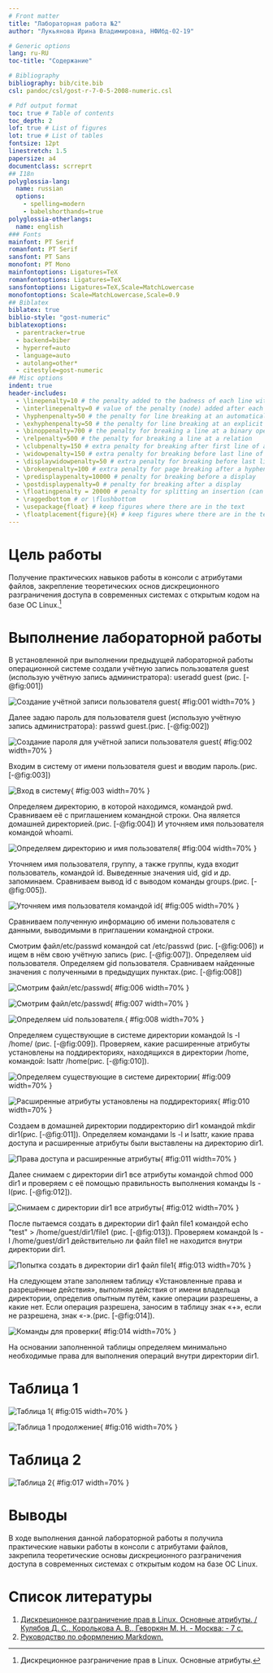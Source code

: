 ```yaml
---
# Front matter
title: "Лабораторная работа №2"
author: "Лукьянова Ирина Владимировна, НФИбд-02-19"

# Generic options
lang: ru-RU
toc-title: "Содержание"

# Bibliography
bibliography: bib/cite.bib
csl: pandoc/csl/gost-r-7-0-5-2008-numeric.csl

# Pdf output format
toc: true # Table of contents
toc_depth: 2
lof: true # List of figures
lot: true # List of tables
fontsize: 12pt
linestretch: 1.5
papersize: a4
documentclass: scrreprt
## I18n
polyglossia-lang:
  name: russian
  options:
	- spelling=modern
	- babelshorthands=true
polyglossia-otherlangs:
  name: english
### Fonts
mainfont: PT Serif
romanfont: PT Serif
sansfont: PT Sans
monofont: PT Mono
mainfontoptions: Ligatures=TeX
romanfontoptions: Ligatures=TeX
sansfontoptions: Ligatures=TeX,Scale=MatchLowercase
monofontoptions: Scale=MatchLowercase,Scale=0.9
## Biblatex
biblatex: true
biblio-style: "gost-numeric"
biblatexoptions:
  - parentracker=true
  - backend=biber
  - hyperref=auto
  - language=auto
  - autolang=other*
  - citestyle=gost-numeric
## Misc options
indent: true
header-includes:
  - \linepenalty=10 # the penalty added to the badness of each line within a paragraph (no associated penalty node) Increasing the value makes tex try to have fewer lines in the paragraph.
  - \interlinepenalty=0 # value of the penalty (node) added after each line of a paragraph.
  - \hyphenpenalty=50 # the penalty for line breaking at an automatically inserted hyphen
  - \exhyphenpenalty=50 # the penalty for line breaking at an explicit hyphen
  - \binoppenalty=700 # the penalty for breaking a line at a binary operator
  - \relpenalty=500 # the penalty for breaking a line at a relation
  - \clubpenalty=150 # extra penalty for breaking after first line of a paragraph
  - \widowpenalty=150 # extra penalty for breaking before last line of a paragraph
  - \displaywidowpenalty=50 # extra penalty for breaking before last line before a display math
  - \brokenpenalty=100 # extra penalty for page breaking after a hyphenated line
  - \predisplaypenalty=10000 # penalty for breaking before a display
  - \postdisplaypenalty=0 # penalty for breaking after a display
  - \floatingpenalty = 20000 # penalty for splitting an insertion (can only be split footnote in standard LaTeX)
  - \raggedbottom # or \flushbottom
  - \usepackage{float} # keep figures where there are in the text
  - \floatplacement{figure}{H} # keep figures where there are in the text
---
```


# **Цель работы**

Получение практических навыков работы в консоли с атрибутами файлов, закрепление теоретических основ дискреционного разграничения доступа
в современных системах с открытым кодом на базе ОС Linux.[^1]

# **Выполнение лабораторной работы**

В установленной при выполнении предыдущей лабораторной работы операционной системе создали учётную запись пользователя guest (использую учётную запись администратора): useradd guest (рис. [-@fig:001])

![Создание учётной записи пользователя guest](screen/1.png){ #fig:001 width=70% }

Далее задаю пароль для пользователя guest (использую учётную запись администратора):
passwd guest.(рис. [-@fig:002])

![Создание пароля для учётной записи пользователя guest](screen/2.png){ #fig:002 width=70% }

Входим в систему от имени пользователя guest и вводим пароль.(рис. [-@fig:003])

![Вход в систему](screen/3.png){ #fig:003 width=70% }

Определяем директорию, в которой находимся, командой pwd.
Сравниваем её с приглашением командной строки. Она является домашней директорией.(рис. [-@fig:004])
И уточняем имя пользователя командой whoami.

![Определяем директорию и имя пользователя](screen/4.png){ #fig:004 width=70% }

Уточняем имя пользователя, группу, а также группы, куда входит пользователь, командой id. Выведенные значения uid, gid и др. запоминаем.
Сравниваем вывод id с выводом команды groups.(рис. [-@fig:005]).

![Уточняем имя пользователя командой id](screen/5.png){ #fig:005 width=70% }

Сравниваем полученную информацию об имени пользователя с данными, выводимыми в приглашении командной строки.

Смотрим файл/etc/passwd командой cat /etc/passwd (рис. [-@fig:006]) и ищем в нём свою учётную запись (рис. [-@fig:007]).
Определяем uid пользователя. Определяем gid пользователя. Сравниваем найденные значения с полученными в предыдущих пунктах.(рис. [-@fig:008])

![Смотрим файл/etc/passwd](screen/6.png){ #fig:006 width=70% }

![Смотрим файл/etc/passwd](screen/7.png){ #fig:007 width=70% }

![Определяем uid пользователя.](screen/8.png){ #fig:008 width=70% }

Определяем существующие в системе директории командой ls -l /home/ (рис. [-@fig:009]).
Проверяем, какие расширенные атрибуты установлены на поддиректориях, находящихся в директории /home, командой:
lsattr /home(рис. [-@fig:010]).

![Определяем существующие в системе директории](screen/9.png){ #fig:009 width=70% }

![Расширенные атрибуты установлены на поддиректориях](screen/10.png){ #fig:010 width=70% }

Создаем в домашней директории поддиректорию dir1 командой mkdir dir1(рис. [-@fig:011]).
Определяем командами ls -l и lsattr, какие права доступа и расширенные атрибуты были выставлены на директорию dir1.

![Права доступа и расширенные атрибуты](screen/11.png){ #fig:011 width=70% }

Далее снимаем с директории dir1 все атрибуты командой chmod 000 dir1
и проверяем с её помощью правильность выполнения команды ls -l(рис. [-@fig:012]).

![Снимаем с директории dir1 все атрибуты](screen/12.png){ #fig:012 width=70% }

После пытаемся создать в директории dir1 файл file1 командой
echo "test" > /home/guest/dir1/file1 (рис. [-@fig:013]).
Проверяем командой ls -l /home/guest/dir1 действительно ли файл file1 не находится внутри директории dir1.

![Попытка создать в директории dir1 файл file1](screen/13.png){ #fig:013 width=70% }

На следующем этапе заполняем таблицу «Установленные права и разрешённые действия», выполняя действия от имени владельца директории,
определив опытным путём, какие операции разрешены, а какие нет.
Если операция разрешена, заносим в таблицу знак «+», если не разрешена, знак «-».(рис. [-@fig:014]).

![Команды для проверки](screen/14.png){ #fig:014 width=70% }

На основании заполненной таблицы определяем минимально необходимые права для выполнения операций внутри директории dir1.

# **Таблица 1**

![Таблица 1](screen/15.png){ #fig:015 width=70% }

![Таблица 1 продолжение](screen/16.png){ #fig:016 width=70% }

# **Таблица 2**

![Таблица 2](screen/17.png){ #fig:017 width=70% }

# Выводы

В ходе выполнения данной лабораторной работы я получила практические навыки работы в консоли с атрибутами файлов, закрепила теоретические основы дискреционного разграничения доступа в современных системах с открытым кодом на базе ОС Linux.

# Список литературы

1. [Дискреционное разграничение прав в Linux. Основные атрибуты. / Кулябов Д. С., Королькова А. В., Геворкян М. Н. - Москва: - 7 с.](https://esystem.rudn.ru/pluginfile.php/1651883/mod_resource/content/6/002-lab_discret_attr.pdf)
2. [Руководство по оформлению Markdown.](https://gist.github.com/Jekins/2bf2d0638163f1294637)

[^1]: Дискреционное разграничение прав в Linux. Основные атрибуты.